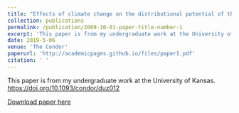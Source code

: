 ```yaml
---
title: "Effects of climate change on the distributional potential of three range-restricted West African bird species"
collection: publications
permalink: /publication/2009-10-01-paper-title-number-1
excerpt: 'This paper is from my undergraduate work at the University of Kansas.'
date: 2019-5-06
venue: 'The Condor'
paperurl: 'http://academicpages.github.io/files/paper1.pdf'
citation: ' '
---
```

This paper is from my undergraduate work at the University of Kansas. 
https://doi.org/10.1093/condor/duz012

[Download paper here](http://academicpages.github.io/files/paper1.pdf)

